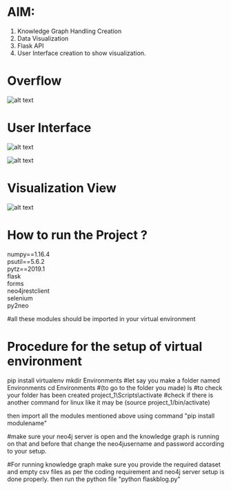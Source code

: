 
# AIM:
1. Knowledge Graph Handling Creation
2. Data Visualization
3. Flask API
4. User Interface creation to show visualization.

# Overflow
![alt text](https://github.com/yashikesarwani/Biomedical-Data-Visualization-App/blob/master/Flow.png?raw=true)

# User Interface
![alt text](https://github.com/yashikesarwani/Biomedical-Data-Visualization-App/blob/master/UI-1.png?raw=true)

![alt text](https://github.com/yashikesarwani/Biomedical-Data-Visualization-App/blob/master/UI-2.png?raw=true)

# Visualization View
![alt text](https://github.com/yashikesarwani/Biomedical-Data-Visualization-App/blob/master/Visualization_View.png?raw=true)



# How to run the Project ?

numpy==1.16.4 <br>
psutil==5.6.2 <br>
pytz==2019.1 <br>
flask <br>
forms <br>
neo4jrestclient <br>
selenium <br>
py2neo <br>

#all these modules should be imported in your virtual environment

# Procedure for the setup of virtual environment

pip install virtualenv
mkdir Environments              #let say you make a folder named Environments
cd Environments                 #(to go to the folder you made)
ls                              #to check your folder has been created
project_1\Scripts\activate      #check if there is another command for linux like it may be (source project_1/bin/activate)

then import all the modules mentioned above using command "pip install modulename"

#make sure your neo4j server is open and the knowledge graph is running on that and before that change the neo4jusername and password according to your setup.

#For running knowledge graph make sure you provide the required dataset and empty csv files as per the coding requirement and neo4j server setup is done properly.
then run the python file "python flaskblog.py"
